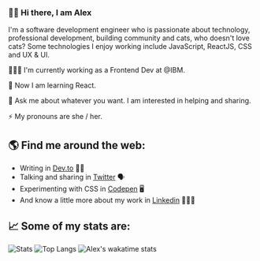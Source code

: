 ### 👋🏻 Hi there, I am Alex
[//]: <img src="https://raw.githubusercontent.com/alexcamachogz/alexcamachogz/master/portada-alex.png" alt="banner that says Alejandra Camacho - Software development enfineer">

I'm a software development engineer who is passionate about technology, professional development, building community and cats, who doesn't love cats? Some technologies I enjoy working include JavaScript, ReactJS, CSS and UX & UI. 

👩🏻‍💻 I'm currently working as a Frontend Dev at @IBM.

🌱 Now I am learning React.

💬 Ask me about whatever you want. I am interested in helping and sharing.

⚡ My pronouns are she / her.

## 🌎 Find me around the web:
- Writing in <a href="https://dev.to/alexcamachogz">Dev.to</a> ✍🏻
- Talking and sharing in <a href="https://twitter.com/alexcamachogz">Twitter</a> 🗣
- Experimenting with CSS in <a href="https://codepen.io/alexcamachogz">Codepen</a> 🖥
- And know a little more about my work in <a href="https://www.linkedin.com/in/alexcamachogz/">Linkedin</a> 👩🏻‍💼

## 📈 Some of my stats are:
![Stats](https://github-readme-stats.vercel.app/api?username=alexcamachogz&theme=nord&show_icons=true&hide=contribs)
![Top Langs](https://github-readme-stats.vercel.app/api/top-langs/?username=alexcamachogz&layout=compact&theme=nord)
![Alex's wakatime stats](https://github-readme-stats.vercel.app/api/wakatime?username=alexcamachogz&layout=compact&theme=nord)
